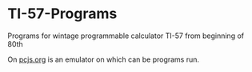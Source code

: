 # TI-57-Programs
 Programs for wintage programmable calculator TI-57 from beginning of 80th

On [pcjs.org](https://www.pcjs.org/machines/ti/ti57/) is an emulator on which can be programs run.
